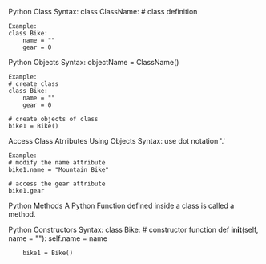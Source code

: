 Python Class
    Syntax:
        class ClassName:
            # class definition
    
    Example:
    class Bike:
        name = ""
        gear = 0

Python Objects
    Syntax:
        objectName = ClassName()
    
    Example:
    # create class
    class Bike:
        name = ""
        gear = 0
    
    # create objects of class
    bike1 = Bike()

Access Class Atrributes Using Objects
    Syntax:
        use dot notation '.'
    
    Example:
    # modify the name attribute
    bike1.name = "Mountain Bike"

    # access the gear attribute
    bike1.gear

Python Methods
A Python Function defined inside a class is called a method.

Python Constructors
    Syntax:
        class Bike:
            # constructor function
            def __init__(self, name = ""):
                self.name = name
        
        bike1 = Bike()